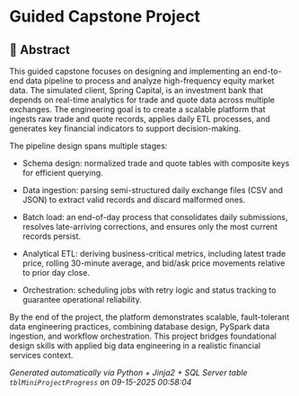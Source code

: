 # Guided Capstone Project


## 📖 Abstract
This guided capstone focuses on designing and implementing an end-to-end data pipeline to process and analyze high-frequency equity market data. The simulated client, Spring Capital, is an investment bank that depends on real-time analytics for trade and quote data across multiple exchanges. The engineering goal is to create a scalable platform that ingests raw trade and quote records, applies daily ETL processes, and generates key financial indicators to support decision-making.

The pipeline design spans multiple stages:

* Schema design: normalized trade and quote tables with composite keys for efficient querying.

* Data ingestion: parsing semi-structured daily exchange files (CSV and JSON) to extract valid records and discard malformed ones.

* Batch load: an end-of-day process that consolidates daily submissions, resolves late-arriving corrections, and ensures only the most current records persist.

* Analytical ETL: deriving business-critical metrics, including latest trade price, rolling 30-minute average, and bid/ask price movements relative to prior day close.

* Orchestration: scheduling jobs with retry logic and status tracking to guarantee operational reliability.

By the end of the project, the platform demonstrates scalable, fault-tolerant data engineering practices, combining database design, PySpark data ingestion, and workflow orchestration. This project bridges foundational design skills with applied big data engineering in a realistic financial services context.























*Generated automatically via Python + Jinja2 + SQL Server table `tblMiniProjectProgress` on 09-15-2025 00:58:04*